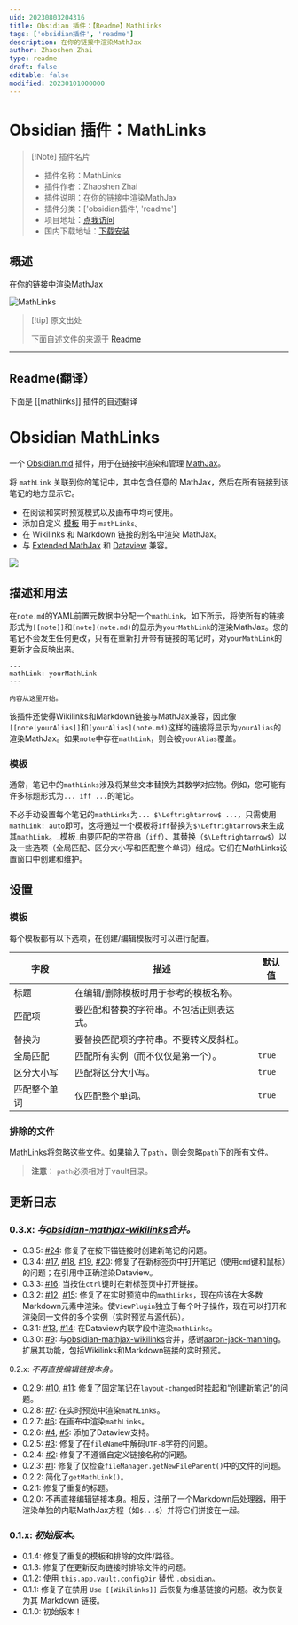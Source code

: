 ```yaml
---
uid: 20230803204316
title: Obsidian 插件：【Readme】MathLinks
tags: ['obsidian插件', 'readme']
description: 在你的链接中渲染MathJax
author: Zhaoshen Zhai
type: readme
draft: false
editable: false
modified: 20230101000000
---
```


# Obsidian 插件：MathLinks

> [!Note] 插件名片
> - 插件名称：MathLinks
> - 插件作者：Zhaoshen Zhai
> - 插件说明：在你的链接中渲染MathJax
> - 插件分类：['obsidian插件', 'readme']
> - 项目地址：[点我访问](https://github.com/zhaoshenzhai/obsidian-mathlinks)
> - 国内下载地址：[下载安装](https://pkmer.cn/products/plugin/pluginMarket/?mathlinks)

## 概述

在你的链接中渲染MathJax

![MathLinks](https://cdn.pkmer.cn/covers/mathlinks.png!pkmer)

> [!tip] 原文出处
> 
>下面自述文件的来源于 [Readme](https://ghproxy.net/https://raw.githubusercontent.com/zhaoshenzhai/obsidian-mathlinks/master/README.md)
> 

---

## Readme(翻译）

下面是 [[mathlinks]] 插件的自述翻译


# Obsidian MathLinks

一个 [Obsidian.md](https://obsidian.md) 插件，用于在链接中渲染和管理 [MathJax](https://www.mathjax.org/)。

将 `mathLink` 关联到你的笔记中，其中包含任意的 MathJax，然后在所有链接到该笔记的地方显示它。
* 在阅读和实时预览模式以及画布中均可使用。
* 添加自定义 [模板](https://github.com/zhaoshenzhai/obsidian-mathlinks/tree/master#templates) 用于 `mathLinks`。
* 在 Wikilinks 和 Markdown 链接的别名中渲染 MathJax。
* 与 [Extended MathJax](https://github.com/xldenis/obsidian-latex) 和 [Dataview](https://github.com/blacksmithgu/obsidian-dataview) 兼容。

![](https://raw.githubusercontent.com/zhaoshenzhai/obsidian-mathlinks/master/.github/sample.png)

## 描述和用法

在`note.md`的YAML前置元数据中分配一个`mathLink`，如下所示，将使所有的链接形式为`[[note]]`和`[note](note.md)`的显示为`yourMathLink`的渲染MathJax。您的笔记不会发生任何更改，只有在重新打开带有链接的笔记时，对`yourMathLink`的更新才会反映出来。

```
---
mathLink: yourMathLink
---

内容从这里开始。
```

该插件还使得Wikilinks和Markdown链接与MathJax兼容，因此像`[[note|yourAlias]]`和`[yourAlias](note.md)`这样的链接将显示为`yourAlias`的渲染MathJax。如果`note`中存在`mathLink`，则会被`yourAlias`覆盖。

### 模板
通常，笔记中的`mathLinks`涉及将某些文本替换为其数学对应物。例如，您可能有许多标题形式为`... iff ...`的笔记。

不必手动设置每个笔记的`mathLinks`为`... $\Leftrightarrow$ ...`，只需使用`mathLink: auto`即可。这将通过一个模板将`iff`替换为`$\Leftrightarrow$`来生成其`mathLink`。_模板_由要匹配的字符串（`iff`）、其替换（`$\Leftrightarrow$`）以及一些选项（全局匹配、区分大小写和匹配整个单词）组成。它们在MathLinks设置窗口中创建和维护。

## 设置

### 模板
每个模板都有以下选项，在创建/编辑模板时可以进行配置。

| 字段 | 描述 | 默认值 |
| ----- | ----------- | ------- |
| 标题 | 在编辑/删除模板时用于参考的模板名称。 |  |
| 匹配项 | 要匹配和替换的字符串。不包括正则表达式。 |  |
| 替换为 | 要替换匹配项的字符串。不要转义反斜杠。 |  |
| 全局匹配 | 匹配所有实例（而不仅仅是第一个）。 | `true` |
| 区分大小写 | 匹配将区分大小写。 | `true` |
| 匹配整个单词 | 仅匹配整个单词。 | `true` |

### 排除的文件
MathLinks将忽略这些文件。如果输入了`path`，则会忽略`path`下的所有文件。
> **注意**：
> `path`必须相对于vault目录。

## 更新日志

### 0.3.x: _与[obsidian-mathjax-wikilinks](https://github.com/aaron-jack-manning/obsidian-mathjax-wikilinks)合并。_
* 0.3.5: [#24](https://github.com/zhaoshenzhai/obsidian-mathlinks/issues/24): 修复了在按下锚链接时创建新笔记的问题。
* 0.3.4: [#17](https://github.com/zhaoshenzhai/obsidian-mathlinks/issues/17), [#18](https://github.com/zhaoshenzhai/obsidian-mathlinks/pull/18), [#19](https://github.com/zhaoshenzhai/obsidian-mathlinks/pull/19), [#20](https://github.com/zhaoshenzhai/obsidian-mathlinks/issues/20): 修复了在新标签页中打开笔记（使用`cmd`键和鼠标）的问题；在引用中正确渲染Dataview。
* 0.3.3: [#16](https://github.com/zhaoshenzhai/obsidian-mathlinks/issues/16): 当按住`ctrl`键时在新标签页中打开链接。
* 0.3.2: [#12](https://github.com/zhaoshenzhai/obsidian-mathlinks/issues/12), [#15](https://github.com/zhaoshenzhai/obsidian-mathlinks/pull/15): 修复了在实时预览中的`mathLinks`，现在应该在大多数Markdown元素中渲染。使`ViewPlugin`独立于每个叶子操作，现在可以打开和渲染同一文件的多个实例（实时预览与源代码）。
* 0.3.1: [#13](https://github.com/zhaoshenzhai/obsidian-mathlinks/issues/13), [#14](https://github.com/zhaoshenzhai/obsidian-mathlinks/pull/14): 在Dataview内联字段中渲染`mathLinks`。
* 0.3.0: [#9](https://github.com/zhaoshenzhai/obsidian-mathlinks/pull/9): 与[obsidian-mathjax-wikilinks](https://github.com/aaron-jack-manning/obsidian-mathjax-wikilinks)合并，感谢[aaron-jack-manning](https://github.com/aaron-jack-manning)。扩展其功能，包括Wikilinks和Markdown链接的实时预览。

0.2.x: _不再直接编辑链接本身。_
* 0.2.9: [#10](https://github.com/zhaoshenzhai/obsidian-mathlinks/issues/10), [#11](https://github.com/zhaoshenzhai/obsidian-mathlinks/pull/11): 修复了固定笔记在`layout-changed`时挂起和“创建新笔记”的问题。
* 0.2.8: [#7](https://github.com/zhaoshenzhai/obsidian-mathlinks/issues/7): 在实时预览中渲染`mathLinks`。
* 0.2.7: [#6](https://github.com/zhaoshenzhai/obsidian-mathlinks/issues/6): 在画布中渲染`mathLinks`。
* 0.2.6: [#4](https://github.com/zhaoshenzhai/obsidian-mathlinks/issues/4), [#5](https://github.com/zhaoshenzhai/obsidian-mathlinks/pull/5): 添加了Dataview支持。
* 0.2.5: [#3](https://github.com/zhaoshenzhai/obsidian-mathlinks/issues/3): 修复了在`fileName`中解码`UTF-8`字符的问题。
* 0.2.4: [#2](https://github.com/zhaoshenzhai/obsidian-mathlinks/issues/2): 修复了不遵循自定义链接名称的问题。
* 0.2.3: [#1](https://github.com/zhaoshenzhai/obsidian-mathlinks/issues/1): 修复了仅检查`fileManager.getNewFileParent()`中的文件的问题。
* 0.2.2: 简化了`getMathLink()`。
* 0.2.1: 修复了重复的标题。
* 0.2.0: 不再直接编辑链接本身。相反，注册了一个Markdown后处理器，用于渲染单独的内联MathJax方程（如`$...$`）并将它们拼接在一起。

### 0.1.x: _初始版本。_
* 0.1.4: 修复了重复的模板和排除的文件/路径。
* 0.1.3: 修复了在更新反向链接时排除文件的问题。
* 0.1.2: 使用 `this.app.vault.configDir` 替代 `.obsidian`。
* 0.1.1: 修复了在禁用 `Use [[Wikilinks]]` 后恢复为维基链接的问题。改为恢复为其 Markdown 链接。
* 0.1.0: 初始版本！



